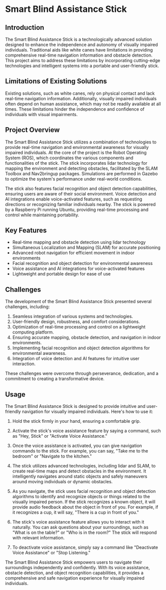 # Smart Blind Assistance Stick

## Introduction

The Smart Blind Assistance Stick is a technologically advanced solution designed to enhance the independence and autonomy of visually impaired individuals. Traditional aids like white canes have limitations in providing comprehensive real-time navigation information and obstacle detection. This project aims to address these limitations by incorporating cutting-edge technologies and intelligent systems into a portable and user-friendly stick.

## Limitations of Existing Solutions

Existing solutions, such as white canes, rely on physical contact and lack real-time navigation information. Additionally, visually impaired individuals often depend on human assistance, which may not be readily available at all times. These limitations hinder the independence and confidence of individuals with visual impairments.

## Project Overview

The Smart Blind Assistance Stick utilizes a combination of technologies to provide real-time navigation and environmental awareness for visually impaired individuals. At the core of the project is the Robot Operating System (ROS), which coordinates the various components and functionalities of the stick. The stick incorporates lidar technology for mapping the environment and detecting obstacles, facilitated by the SLAM Toolbox and Nav2bringup packages. Simulations are performed in Gazebo to optimize the system's performance under real-world conditions.

The stick also features facial recognition and object detection capabilities, ensuring users are aware of their social environment. Voice detection and AI integrations enable voice-activated features, such as requesting directions or recognizing familiar individuals nearby. The stick is powered by a Raspberry Pi running Ubuntu, providing real-time processing and control while maintaining portability.

## Key Features

- Real-time mapping and obstacle detection using lidar technology
- Simultaneous Localization and Mapping (SLAM) for accurate positioning
- Advanced robot navigation for efficient movement in indoor environments
- Facial recognition and object detection for environmental awareness
- Voice assistance and AI integrations for voice-activated features
- Lightweight and portable design for ease of use
  

## Challenges

The development of the Smart Blind Assistance Stick presented several challenges, including:

1. Seamless integration of various systems and technologies.
2. User-friendly design, robustness, and comfort considerations.
3. Optimization of real-time processing and control on a lightweight computing platform.
4. Ensuring accurate mapping, obstacle detection, and navigation in indoor environments.
5. Implementing facial recognition and object detection algorithms for environmental awareness.
6. Integration of voice detection and AI features for intuitive user interaction.

These challenges were overcome through perseverance, dedication, and a commitment to creating a transformative device.

## Usage

The Smart Blind Assistance Stick is designed to provide intuitive and user-friendly navigation for visually impaired individuals. Here's how to use it:

1. Hold the stick firmly in your hand, ensuring a comfortable grip.

2. Activate the stick's voice assistance feature by saying a command, such as "Hey, Stick" or "Activate Voice Assistance."

3. Once the voice assistance is activated, you can give navigation commands to the stick. For example, you can say, "Take me to the bedroom" or "Navigate to the kitchen."

4. The stick utilizes advanced technologies, including lidar and SLAM, to create real-time maps and detect obstacles in the environment. It intelligently navigates around static objects and safely maneuvers around moving individuals or dynamic obstacles.

5. As you navigate, the stick uses facial recognition and object detection algorithms to identify and recognize objects or things related to the visually impaired person. If the stick recognizes a known object, it will provide audio feedback about the object in front of you. For example, if it recognizes a cup, it will say, "There is a cup in front of you."

6. The stick's voice assistance feature allows you to interact with it naturally. You can ask questions about your surroundings, such as "What is on the table?" or "Who is in the room?" The stick will respond with relevant information.

7. To deactivate voice assistance, simply say a command like "Deactivate Voice Assistance" or "Stop Listening."

The Smart Blind Assistance Stick empowers users to navigate their surroundings independently and confidently. With its voice assistance, obstacle detection, and object recognition capabilities, it provides a comprehensive and safe navigation experience for visually impaired individuals.
